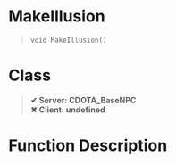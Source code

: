 # MakeIllusion
> `void MakeIllusion()`
# Class
> __✔ Server: CDOTA_BaseNPC__  
> __✖ Client: undefined__  
# Function Description

